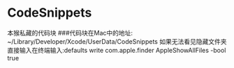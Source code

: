 # CodeSnippets
本猴私藏的代码块
###代码块在Mac中的地址:
~/Library/Developer/Xcode/UserData/CodeSnippets
如果无法看见隐藏文件夹直接输入在终端输入:defaults write com.apple.finder AppleShowAllFiles -bool true
